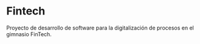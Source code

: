 # Fintech
Proyecto de desarrollo de software para la digitalización de procesos en el gimnasio FinTech. 
